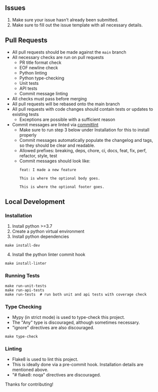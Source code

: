 ## Issues
1. Make sure your issue hasn't already been submitted.
2. Make sure to fill out the issue template with all necessary details.

## Pull Requests
- All pull requests should be made against the `main` branch
- All necessary checks are run on pull requests
  - PR title format check
  - EOF newline check
  - Python linting
  - Python type-checking
  - Unit tests
  - API tests
  - Commit message linting
- All checks must pass before merging
- All pull requests will be rebased onto the main branch
- All pull requests with code changes should contain tests or updates to existing tests
  - Exceptions are possible with a sufficient reason
- Commit messages are linted via [commitlint](https://commitlint.js.org/#/)
    - Make sure to run step 3 below under Installation for this to install properly
    - Commit messages automatically populate the changelog and tags, so they should be clear and readable.
    - Allowed prefixes: breaking, deps, chore, ci, docs, feat, fix, perf, refactor, style, test
    - Commit messages should look like:
        ```
        feat: I made a new feature

        This is where the optional body goes.

        This is where the optional footer goes.
        ```

## Local Development

### Installation
1. Install python >=3.7
2. Create a python virtual environment
3. Install python dependencies
```shell
make install-dev
```
4. Install the python linter commit hook
```shell
make install-linter
```

### Running Tests
```shell
make run-unit-tests
make run-api-tests
make run-tests  # run both unit and api tests with coverage check
```

### Type Checking
- Mypy (in strict mode) is used to type-check this project.
- The "Any" type is discouraged, although sometimes necessary.
- "ignore" directives are also discouraged.

```shell
make type-check
```

### Linting
- Flake8 is used to lint this project.
- This is ideally done via a pre-commit hook. Installation details are mentioned above.
- "# flake8: noqa" directives are discouraged.

Thanks for contributing!
